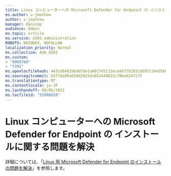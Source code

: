 ```yaml
---
title: Linux コンピューターへの Microsoft Defender for Endpoint の インストールに関する問題を解決
ms.author: v-jmathew
author: v-jmathew
manager: dansimp
audience: Admin
ms.topic: article
ms.service: o365-administration
ROBOTS: NOINDEX, NOFOLLOW
localization_priority: Normal
ms.collection: Adm_O365
ms.custom:
- "9000760"
- "7391"
ms.openlocfilehash: 443cd0483a6dd7de1a8017e5112eca407792031d697114e556ba4521d282ef91
ms.sourcegitcommit: b5f7da89a650d2915dc652449623c78be6247175
ms.translationtype: MT
ms.contentlocale: ja-JP
ms.lasthandoff: 08/05/2021
ms.locfileid: "53966618"
---
```

# <a name="troubleshoot-installation-of-microsoft-defender-for-endpoint-on-a-linux-computer"></a>Linux コンピューターへの Microsoft Defender for Endpoint の インストールに関する問題を解決

詳細については、「[Linux 用 Microsoft Defender for Endpoint のインストールの問題を解決](https://go.microsoft.com/fwlink/?linkid=2144673)」を参照します。
